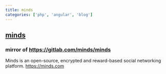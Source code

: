 ```yaml
---
title: minds
categories: ['php', 'angular', 'blog']
---
```

## [minds](https://github.com/Minds/minds)

### mirror of https://gitlab.com/minds/minds


Minds is an open-source, encrypted and reward-based social networking platform. https://minds.com
